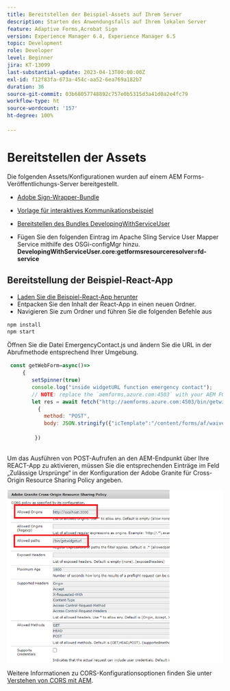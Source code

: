 ```yaml
---
title: Bereitstellen der Beispiel-Assets auf Ihrem Server
description: Starten des Anwendungsfalls auf Ihrem lokalen Server
feature: Adaptive Forms,Acrobat Sign
version: Experience Manager 6.4, Experience Manager 6.5
topic: Development
role: Developer
level: Beginner
jira: KT-13099
last-substantial-update: 2023-04-13T00:00:00Z
exl-id: f12f83fa-673a-454c-aa52-6ea769a182b7
duration: 36
source-git-commit: 03b68057748892c757e0b5315d3a41d0a2e4fc79
workflow-type: ht
source-wordcount: '157'
ht-degree: 100%

---
```


# Bereitstellen der Assets

Die folgenden Assets/Konfigurationen wurden auf einem AEM Forms-Veröffentlichungs-Server bereitgestellt.

* [Adobe Sign-Wrapper-Bundle](assets/AcrobatSign.core-1.0.0-SNAPSHOT.jar)

* [Vorlage für interaktives Kommunikationsbeispiel](assets/waiver-interactive-communication.zip)
* [Bereitstellen des Bundles DevelopingWithServiceUser](https://experienceleague.adobe.com/docs/experience-manager-learn/assets/developingwithserviceuser.zip?lang=de)
* Fügen Sie den folgenden Eintrag im Apache Sling Service User Mapper Service mithilfe des OSGi-configMgr hinzu.
  **DevelopingWithServiceUser.core:getformsresourceresolver=fd-service**

## Bereitstellung der Beispiel-React-App

* [Laden Sie die Beispiel-React-App herunter](assets/mult-step-form1.zip)
* Entpacken Sie den Inhalt der React-App in einen neuen Ordner.
* Navigieren Sie zum Ordner und führen Sie die folgenden Befehle aus

```java
npm install
npm start
```

Öffnen Sie die Datei EmergencyContact.js und ändern Sie die URL in der Abrufmethode entsprechend Ihrer Umgebung.


```javascript
 const getWebForm=async()=>
     {
        setSpinner(true)
        console.log("inside widgetURL function emergency contact");
        // NOTE: replace the `aemforms.azure.com:4503` with your AEM FORM server
        let res = await fetch("http://aemforms.azure.com:4503/bin/getwidgeturl",
          {
            method: "POST",
            body: JSON.stringify({"icTemplate":"/content/forms/af/waiver/waiver/channels/print","waiver":formData})
                     
         })
 
```

Um das Ausführen von POST-Aufrufen an den AEM-Endpunkt über Ihre REACT-App zu aktivieren, müssen Sie die entsprechenden Einträge im Feld „Zulässige Ursprünge“ in der Konfiguration der Adobe Granite für Cross-Origin Resource Sharing Policy angeben.

![cors-setting](assets/cors-settings.png)

Weitere Informationen zu CORS-Konfigurationsoptionen finden Sie unter [Verstehen von CORS mit AEM](https://experienceleague.adobe.com/docs/experience-manager-learn/foundation/security/understand-cross-origin-resource-sharing.html?lang=de).

